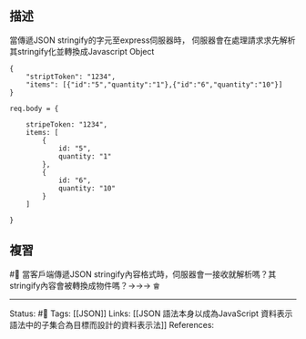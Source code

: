 

## 描述
當傳遞JSON stringify的字元至express伺服器時， 伺服器會在處理請求求先解析其stringify化並轉換成Javascript Object

```
{
	"striptToken": "1234",
	"items": [{"id":"5","quantity":"1"},{"id":"6","quantity":"10"}]
}
```


```
req.body = {

	stripeToken: "1234",
	items: [
		{
			id: "5",
			quantity: "1"
		},
		{
			id: "6",
			quantity: "10"
		}
	]

}
```

## 複習
#🧠 當客戶端傳遞JSON stringify內容格式時，伺服器會一接收就解析嗎？其stringify內容會被轉換成物件嗎？->->-> `會`
<!--SR:!2023-03-15,153,250-->

---
Status: #🌱 
Tags:
[[JSON]]
Links:
[[JSON 語法本身以成為JavaScript 資料表示語法中的子集合為目標而設計的資料表示法]]
References:
